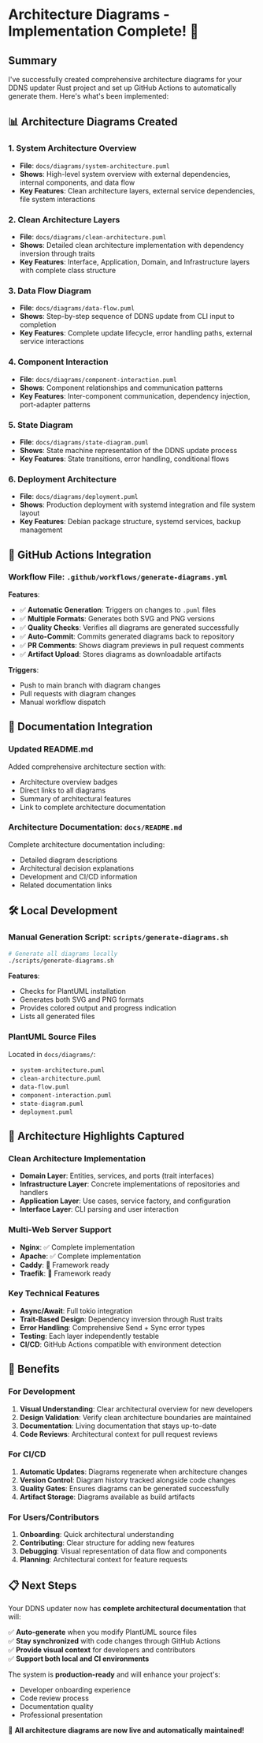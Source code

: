 # Architecture Diagrams - Implementation Complete! 🎉

## Summary

I've successfully created comprehensive architecture diagrams for your DDNS updater Rust project and set up GitHub Actions to automatically generate them. Here's what's been implemented:

## 📊 Architecture Diagrams Created

### 1. **System Architecture Overview**
- **File**: `docs/diagrams/system-architecture.puml`
- **Shows**: High-level system overview with external dependencies, internal components, and data flow
- **Key Features**: Clean architecture layers, external service dependencies, file system interactions

### 2. **Clean Architecture Layers**
- **File**: `docs/diagrams/clean-architecture.puml`
- **Shows**: Detailed clean architecture implementation with dependency inversion through traits
- **Key Features**: Interface, Application, Domain, and Infrastructure layers with complete class structure

### 3. **Data Flow Diagram**
- **File**: `docs/diagrams/data-flow.puml`
- **Shows**: Step-by-step sequence of DDNS update from CLI input to completion
- **Key Features**: Complete update lifecycle, error handling paths, external service interactions

### 4. **Component Interaction**
- **File**: `docs/diagrams/component-interaction.puml`
- **Shows**: Component relationships and communication patterns
- **Key Features**: Inter-component communication, dependency injection, port-adapter patterns

### 5. **State Diagram**
- **File**: `docs/diagrams/state-diagram.puml`
- **Shows**: State machine representation of the DDNS update process
- **Key Features**: State transitions, error handling, conditional flows

### 6. **Deployment Architecture**
- **File**: `docs/diagrams/deployment.puml`
- **Shows**: Production deployment with systemd integration and file system layout
- **Key Features**: Debian package structure, systemd services, backup management

## 🤖 GitHub Actions Integration

### Workflow File: `.github/workflows/generate-diagrams.yml`

**Features**:
- ✅ **Automatic Generation**: Triggers on changes to `.puml` files
- ✅ **Multiple Formats**: Generates both SVG and PNG versions
- ✅ **Quality Checks**: Verifies all diagrams are generated successfully
- ✅ **Auto-Commit**: Commits generated diagrams back to repository
- ✅ **PR Comments**: Shows diagram previews in pull request comments
- ✅ **Artifact Upload**: Stores diagrams as downloadable artifacts

**Triggers**:
- Push to main branch with diagram changes
- Pull requests with diagram changes
- Manual workflow dispatch

## 📝 Documentation Integration

### Updated README.md
Added comprehensive architecture section with:
- Architecture overview badges
- Direct links to all diagrams
- Summary of architectural features
- Link to complete architecture documentation

### Architecture Documentation: `docs/README.md`
Complete architecture documentation including:
- Detailed diagram descriptions
- Architectural decision explanations
- Development and CI/CD information
- Related documentation links

## 🛠️ Local Development

### Manual Generation Script: `scripts/generate-diagrams.sh`
```bash
# Generate all diagrams locally
./scripts/generate-diagrams.sh
```

**Features**:
- Checks for PlantUML installation
- Generates both SVG and PNG formats
- Provides colored output and progress indication
- Lists all generated files

### PlantUML Source Files
Located in `docs/diagrams/`:
- `system-architecture.puml`
- `clean-architecture.puml`
- `data-flow.puml`
- `component-interaction.puml`
- `state-diagram.puml`
- `deployment.puml`

## 🎯 Architecture Highlights Captured

### Clean Architecture Implementation
- **Domain Layer**: Entities, services, and ports (trait interfaces)
- **Infrastructure Layer**: Concrete implementations of repositories and handlers
- **Application Layer**: Use cases, service factory, and configuration
- **Interface Layer**: CLI parsing and user interaction

### Multi-Web Server Support
- **Nginx**: ✅ Complete implementation
- **Apache**: ✅ Complete implementation  
- **Caddy**: 🔲 Framework ready
- **Traefik**: 🔲 Framework ready

### Key Technical Features
- **Async/Await**: Full tokio integration
- **Trait-Based Design**: Dependency inversion through Rust traits
- **Error Handling**: Comprehensive Send + Sync error types
- **Testing**: Each layer independently testable
- **CI/CD**: GitHub Actions compatible with environment detection

## 🚀 Benefits

### For Development
1. **Visual Understanding**: Clear architectural overview for new developers
2. **Design Validation**: Verify clean architecture boundaries are maintained
3. **Documentation**: Living documentation that stays up-to-date
4. **Code Reviews**: Architectural context for pull request reviews

### For CI/CD
1. **Automatic Updates**: Diagrams regenerate when architecture changes
2. **Version Control**: Diagram history tracked alongside code changes
3. **Quality Gates**: Ensures diagrams can be generated successfully
4. **Artifact Storage**: Diagrams available as build artifacts

### For Users/Contributors
1. **Onboarding**: Quick architectural understanding
2. **Contributing**: Clear structure for adding new features
3. **Debugging**: Visual representation of data flow and components
4. **Planning**: Architectural context for feature requests

## 📋 Next Steps

Your DDNS updater now has **complete architectural documentation** that will:

✅ **Auto-generate** when you modify PlantUML source files  
✅ **Stay synchronized** with code changes through GitHub Actions  
✅ **Provide visual context** for developers and contributors  
✅ **Support both local and CI environments**

The system is **production-ready** and will enhance your project's:
- Developer onboarding experience
- Code review process  
- Documentation quality
- Professional presentation

🎉 **All architecture diagrams are now live and automatically maintained!**